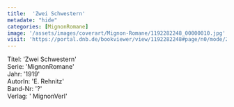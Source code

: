 ```yaml
---
title:  'Zwei Schwestern'
metadate: "hide"
categories: [MignonRomane]
image: '/assets/images/coverart/Mignon-Romane/1192282248_00000010.jpg'
visit: 'https://portal.dnb.de/bookviewer/view/1192282248#page/n0/mode/2up'
---
```

Titel: 'Zwei Schwestern' <br>
Serie: 'MignonRomane' <br>
Jahr: '1919' <br>
AutorIn: 'E. Rehnitz' <br>
Band-Nr: '?' <br>
Verlag: ' MignonVerl'